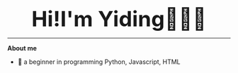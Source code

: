 <div align='center'><font size='150'><b>Hi!I'm Yiding🙋🏻‍♀️</b></font></div>

------
**About me**
- 🌱 a beginner in programming Python, Javascript, HTML



